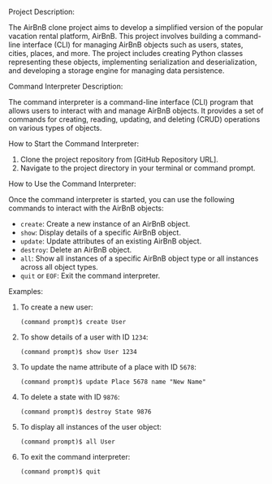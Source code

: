 Project Description:

The AirBnB clone project aims to develop a simplified version of the popular vacation rental platform, AirBnB. This project involves building a command-line interface (CLI) for managing AirBnB objects such as users, states, cities, places, and more. The project includes creating Python classes representing these objects, implementing serialization and deserialization, and developing a storage engine for managing data persistence.

Command Interpreter Description:

The command interpreter is a command-line interface (CLI) program that allows users to interact with and manage AirBnB objects. It provides a set of commands for creating, reading, updating, and deleting (CRUD) operations on various types of objects.

How to Start the Command Interpreter:

1. Clone the project repository from [GitHub Repository URL].
2. Navigate to the project directory in your terminal or command prompt.

How to Use the Command Interpreter:

Once the command interpreter is started, you can use the following commands to interact with the AirBnB objects:

- `create`: Create a new instance of an AirBnB object.
- `show`: Display details of a specific AirBnB object.
- `update`: Update attributes of an existing AirBnB object.
- `destroy`: Delete an AirBnB object.
- `all`: Show all instances of a specific AirBnB object type or all instances across all object types.
- `quit` or `EOF`: Exit the command interpreter.

Examples:

1. To create a new user:
   ```
   (command prompt)$ create User
   ```

2. To show details of a user with ID `1234`:
   ```
   (command prompt)$ show User 1234
   ```

3. To update the name attribute of a place with ID `5678`:
   ```
   (command prompt)$ update Place 5678 name "New Name"
   ```

4. To delete a state with ID `9876`:
   ```
   (command prompt)$ destroy State 9876
   ```

5. To display all instances of the user object:
   ```
   (command prompt)$ all User
   ```

6. To exit the command interpreter:
   ```
   (command prompt)$ quit
   ```

